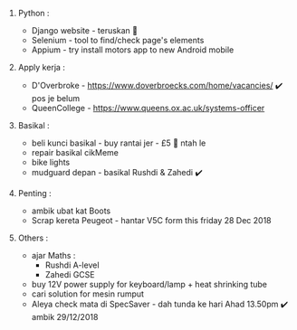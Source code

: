 1) Python :
    - Django website - teruskan :tractor:
    - Selenium - tool to find/check page's elements
    - Appium - try install motors app to new Android mobile
  
2) Apply kerja :
    - D'Overbroke -  https://www.doverbroecks.com/home/vacancies/  :heavy_check_mark: pos je belum
    - QueenCollege - https://www.queens.ox.ac.uk/systems-officer
  
3) Basikal :
    - beli kunci basikal - buy rantai jer - £5 :helicopter: ntah le
    - repair basikal cikMeme
    - bike lights
    - mudguard depan - basikal Rushdi & Zahedi :heavy_check_mark:
  
4) Penting :
    - ambik ubat kat Boots
    - Scrap kereta Peugeot - hantar V5C form this friday 28 Dec 2018
  
5) Others :
    - ajar Maths :
      - Rushdi A-level
      - Zahedi GCSE
    - buy 12V power supply for keyboard/lamp + heat shrinking tube
    - cari solution for mesin rumput
    - Aleya check mata di SpecSaver - dah tunda ke hari Ahad 13.50pm :heavy_check_mark: ambik 29/12/2018
